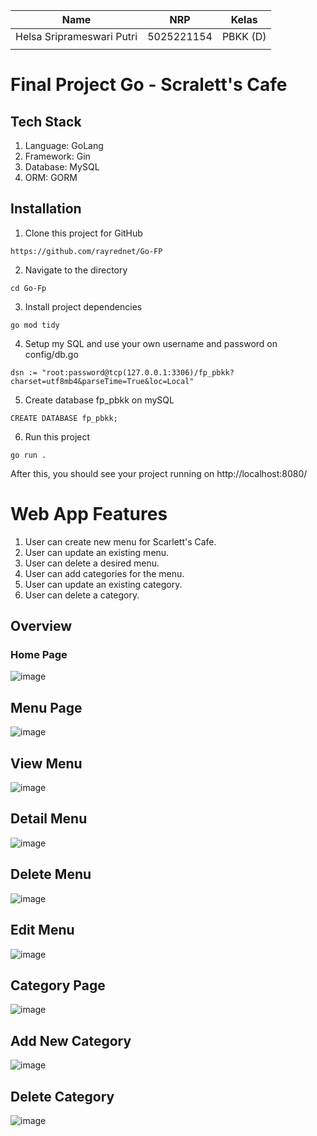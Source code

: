 | Name           | NRP        | Kelas     |
| ---            | ---        | ----------|
| Helsa Sriprameswari Putri | 5025221154 | PBKK (D) |
| |  | |

# Final Project Go - Scralett's Cafe

## Tech Stack
1. Language: GoLang
2. Framework: Gin
3. Database: MySQL
4. ORM: GORM

## Installation
1. Clone this project for GitHub
```
https://github.com/rayrednet/Go-FP
```

2. Navigate to the directory
```
cd Go-Fp
```
3. Install project dependencies
```
go mod tidy
```
4. Setup my SQL and use your own username and password on config/db.go
```
dsn := "root:password@tcp(127.0.0.1:3306)/fp_pbkk?charset=utf8mb4&parseTime=True&loc=Local"
```

5. Create database fp_pbkk on mySQL
```
CREATE DATABASE fp_pbkk;
```

6. Run this project
```
go run .
```
After this, you should see your project running on http://localhost:8080/

# Web App Features

1. User can create new menu for Scarlett's Cafe.
2. User can update an existing menu.
3. User can delete a desired menu.
4. User can add categories for the menu.
5. User can update an existing category.
6. User can delete a category.


## Overview

### Home Page
![image](https://github.com/user-attachments/assets/b26a0c26-3492-4309-b079-a6a312f650e8)

## Menu Page
![image](https://github.com/user-attachments/assets/864630c4-3cf7-456a-937c-4387aecf040a)

## View Menu
![image](https://github.com/user-attachments/assets/f4bfb9a0-d53d-4b83-ab96-32130499d0e3)

## Detail Menu 
![image](https://github.com/user-attachments/assets/e3104226-246f-4804-8b85-9e076405e70e)

## Delete Menu
![image](https://github.com/user-attachments/assets/cfa5d60d-6d15-4782-9379-3cada8d27988)

## Edit Menu
![image](https://github.com/user-attachments/assets/bc3e263f-83fd-4f2c-a987-e9d34e6acbf6)

## Category Page
![image](https://github.com/user-attachments/assets/64aed20f-660a-4e67-b69c-da041ff31fdb)

## Add New Category
![image](https://github.com/user-attachments/assets/bcf4539f-ce58-4d51-a258-035eb528bdf2)

## Delete Category
![image](https://github.com/user-attachments/assets/4367dad3-98a6-446d-881f-cd923c7f782d)
